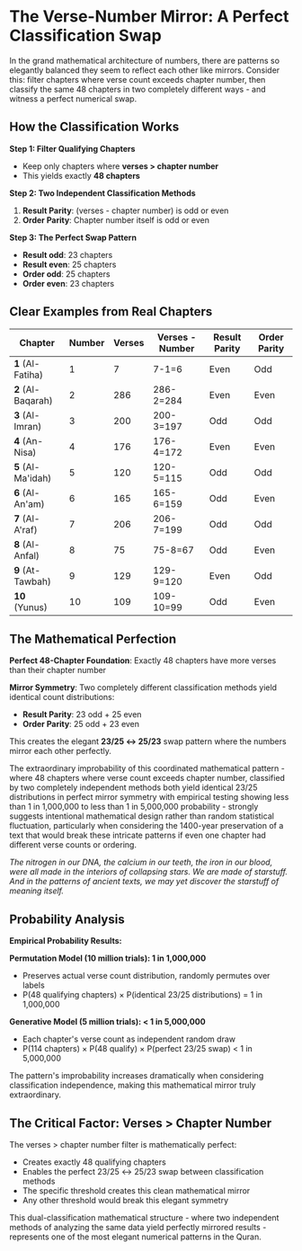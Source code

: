 # The Verse-Number Mirror: A Perfect Classification Swap

In the grand mathematical architecture of numbers, there are patterns so elegantly balanced they seem to reflect each other like mirrors. Consider this: filter chapters where verse count exceeds chapter number, then classify the same 48 chapters in two completely different ways - and witness a perfect numerical swap.

## How the Classification Works

**Step 1: Filter Qualifying Chapters**

- Keep only chapters where **verses > chapter number**
- This yields exactly **48 chapters**

**Step 2: Two Independent Classification Methods**

1. **Result Parity**: (verses - chapter number) is odd or even
2. **Order Parity**: Chapter number itself is odd or even

**Step 3: The Perfect Swap Pattern**

- **Result odd**: 23 chapters
- **Result even**: 25 chapters
- **Order odd**: 25 chapters
- **Order even**: 23 chapters

## Clear Examples from Real Chapters

| Chapter            | Number | Verses | Verses - Number | Result Parity | Order Parity |
| ------------------ | ------ | ------ | --------------- | ------------- | ------------ |
| **1** (Al-Fatiha)  | 1      | 7      | 7-1=6           | Even          | Odd          |
| **2** (Al-Baqarah) | 2      | 286    | 286-2=284       | Even          | Even         |
| **3** (Al-Imran)   | 3      | 200    | 200-3=197       | Odd           | Odd          |
| **4** (An-Nisa)    | 4      | 176    | 176-4=172       | Even          | Even         |
| **5** (Al-Ma'idah) | 5      | 120    | 120-5=115       | Odd           | Odd          |
| **6** (Al-An'am)   | 6      | 165    | 165-6=159       | Odd           | Even         |
| **7** (Al-A'raf)   | 7      | 206    | 206-7=199       | Odd           | Odd          |
| **8** (Al-Anfal)   | 8      | 75     | 75-8=67         | Odd           | Even         |
| **9** (At-Tawbah)  | 9      | 129    | 129-9=120       | Even          | Odd          |
| **10** (Yunus)     | 10     | 109    | 109-10=99       | Odd           | Even         |

## The Mathematical Perfection

**Perfect 48-Chapter Foundation**: Exactly 48 chapters have more verses than their chapter number

**Mirror Symmetry**: Two completely different classification methods yield identical count distributions:

- **Result Parity**: 23 odd + 25 even
- **Order Parity**: 25 odd + 23 even

This creates the elegant **23/25 ↔ 25/23** swap pattern where the numbers mirror each other perfectly.

The extraordinary improbability of this coordinated mathematical pattern - where 48 chapters where verse count exceeds chapter number, classified by two completely independent methods both yield identical 23/25 distributions in perfect mirror symmetry with empirical testing showing less than 1 in 1,000,000 to less than 1 in 5,000,000 probability - strongly suggests intentional mathematical design rather than random statistical fluctuation, particularly when considering the 1400-year preservation of a text that would break these intricate patterns if even one chapter had different verse counts or ordering.

_The nitrogen in our DNA, the calcium in our teeth, the iron in our blood, were all made in the interiors of collapsing stars. We are made of starstuff. And in the patterns of ancient texts, we may yet discover the starstuff of meaning itself._

## Probability Analysis

**Empirical Probability Results:**

**Permutation Model (10 million trials): 1 in 1,000,000**

- Preserves actual verse count distribution, randomly permutes over labels
- P(48 qualifying chapters) × P(identical 23/25 distributions) = 1 in 1,000,000

**Generative Model (5 million trials): < 1 in 5,000,000**

- Each chapter's verse count as independent random draw
- P(114 chapters) × P(48 qualify) × P(perfect 23/25 swap) < 1 in 5,000,000

The pattern's improbability increases dramatically when considering classification independence, making this mathematical mirror truly extraordinary.

## The Critical Factor: Verses > Chapter Number

The verses > chapter number filter is mathematically perfect:

- Creates exactly 48 qualifying chapters
- Enables the perfect 23/25 ↔ 25/23 swap between classification methods
- The specific threshold creates this clean mathematical mirror
- Any other threshold would break this elegant symmetry

This dual-classification mathematical structure - where two independent methods of analyzing the same data yield perfectly mirrored results - represents one of the most elegant numerical patterns in the Quran.
